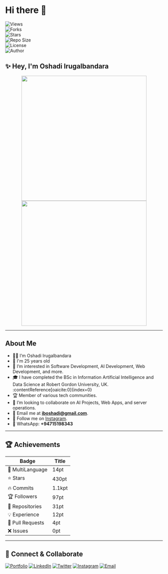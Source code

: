 # Hi there 👋

![Views](https://komarev.com/ghpvc/?username=IBOshadi&color=brightgreen)  
![Forks](https://img.shields.io/github/forks/IBOshadi/YourRepo?style=social)  
![Stars](https://img.shields.io/github/stars/IBOshadi/YourRepo?style=social)  
![Repo Size](https://img.shields.io/github/repo-size/IBOshadi/YourRepo?color=purple)  
![License](https://img.shields.io/github/license/IBOshadi/YourRepo)  
![Author](https://img.shields.io/badge/Author-Oshadi%20Irugalbandara-purple)  

## ✨ Hey, I'm Oshadi Irugalbandara

<p align="center">
  <img src="https://github-readme-stats.vercel.app/api?username=IBOshadi&show_icons=true&theme=radical" width="400"/>
  <img src="https://github-readme-stats.vercel.app/api/top-langs/?username=IBOshadi&layout=compact&theme=radical" width="400"/>
</p>

---

## About Me
- 👨‍💻 I’m Oshadi Irugalbandara
- 🎂 I'm 25 years old
- 🤖 I’m interested in Software Development, AI Development, Web Development, and more.
- 🎓 I have completed the BSc in Information Artificial Intelligence and Data Science at Robert Gordon University, UK. :contentReference[oaicite:0]{index=0}
- 🏆 Member of various tech communities.
- 🚀 I’m looking to collaborate on AI Projects, Web Apps, and server operations.
- 📧 Email me at **iboshadi@gmail.com**.
- 📸 Follow me on [Instagram](https://www.instagram.com/oshadi-irugalbandara).
- 💬 WhatsApp: **+94715198343**

---

## 🏆 Achievements

| Badge  | Title |
|--------|-------|
| 🏅 MultiLanguage | 14pt |
| ⭐ Stars | 430pt |
| 🔥 Commits | 1.1kpt |
| 🏆 Followers | 97pt |
| 📂 Repositories | 31pt |
| 💡 Experience | 12pt |
| 🔄 Pull Requests | 4pt |
| ❌ Issues | 0pt |

---

## 🤝 Connect & Collaborate

[![Portfolio](https://img.shields.io/badge/Portfolio-000?style=for-the-badge&logo=react)](https://yourportfolio.com)
[![LinkedIn](https://img.shields.io/badge/LinkedIn-0077B5?style=for-the-badge&logo=linkedin&logoColor=white)](https://www.linkedin.com/in/yourusername)
[![Twitter](https://img.shields.io/badge/Twitter-1DA1F2?style=for-the-badge&logo=twitter&logoColor=white)](https://twitter.com/yourusername)
[![Instagram](https://img.shields.io/badge/Instagram-E4405F?style=for-the-badge&logo=instagram&logoColor=white)](https://www.instagram.com/yourusername)
[![Email](https://img.shields.io/badge/Email-D14836?style=for-the-badge&logo=gmail&logoColor=white)](mailto:your-email@domain.com)
